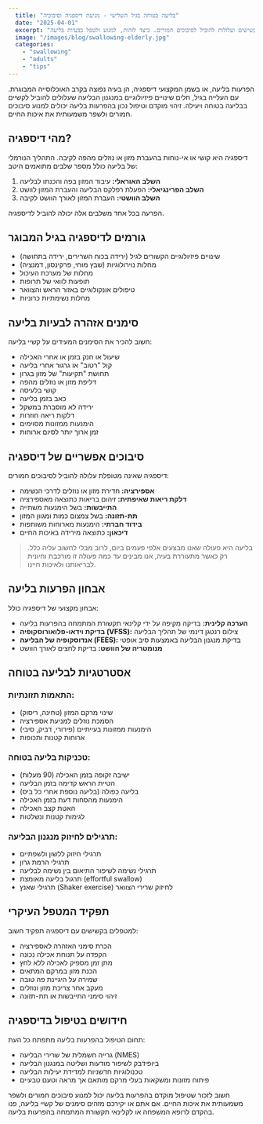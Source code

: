```yaml
---
  title: "בליעה בטוחה בגיל השלישי - מניעת דיספגיה וסיבוכיה"
  date: "2025-04-01"
  excerpt: "הפרעות בליעה (דיספגיה) נפוצות בקרב קשישים ועלולות להוביל לסיבוכים חמורים. כיצד לזהות, למנוע ולטפל בבעיות בליעה?"
  image: "/images/blog/swallowing-elderly.jpg"
  categories:
    - "swallowing"
    - "adults"
    - "tips"
---
```


הפרעות בליעה, או בשמן המקצועי דיספגיה, הן בעיה נפוצה בקרב האוכלוסייה המבוגרת. עם העלייה בגיל, חלים שינויים פיזיולוגיים במנגנון הבליעה שעלולים להוביל לקשיים בבליעה בטוחה ויעילה. זיהוי מוקדם וטיפול נכון בהפרעות בליעה יכולים למנוע סיבוכים חמורים ולשפר משמעותית את איכות החיים.

## מהי דיספגיה?

דיספגיה היא קושי או אי-נוחות בהעברת מזון או נוזלים מהפה לקיבה. התהליך הנורמלי של בליעה כולל מספר שלבים מתואמים היטב:

1.  **השלב האוראלי:** עיבוד המזון בפה והכנתו לבליעה
2.  **השלב הפרינגיאלי:** הפעלת רפלקס הבליעה והעברת המזון לוושט
3.  **השלב הוושטי:** העברת המזון לאורך הוושט לקיבה

הפרעה בכל אחד משלבים אלה יכולה להוביל לדיספגיה.

## גורמים לדיספגיה בגיל המבוגר

*   שינויים פיזיולוגיים הקשורים לגיל (ירידה בכוח השרירים, ירידה בתחושה)
*   מחלות נוירולוגיות (שבץ מוחי, פרקינסון, דמנציה)
*   מחלות של מערכת העיכול
*   תופעות לוואי של תרופות
*   טיפולים אונקולוגיים באזור הראש והצוואר
*   מחלות נשימתיות כרוניות

## סימנים אזהרה לבעיות בליעה

חשוב להכיר את הסימנים המעידים על קשיי בליעה:

*   שיעול או חנק בזמן או אחרי האכילה
*   קול "רטוב" או גרגור אחרי בליעה
*   תחושת "תקיעות" של מזון בגרון
*   דליפת מזון או נוזלים מהפה
*   קושי בלעיסה
*   כאב בזמן בליעה
*   ירידה לא מוסברת במשקל
*   דלקות ריאה חוזרות
*   הימנעות ממזונות מסוימים
*   זמן ארוך יותר לסיום ארוחות

## סיבוכים אפשריים של דיספגיה

דיספגיה שאינה מטופלת עלולה להוביל לסיבוכים חמורים:

*   **אספירציה:** חדירת מזון או נוזלים לדרכי הנשימה
*   **דלקת ריאות שאיפתית:** זיהום בריאות כתוצאה מאספירציה
*   **התייבשות:** בשל הימנעות משתייה
*   **תת-תזונה:** בשל צמצום כמות ומגוון המזון
*   **בידוד חברתי:** הימנעות מארוחות משותפות
*   **דיכאון:** כתוצאה מירידה באיכות החיים

> בליעה היא פעולה שאנו מבצעים אלפי פעמים ביום, לרוב מבלי לחשוב עליה כלל. רק כאשר מתעוררת בעיה, אנו מבינים עד כמה פעולה זו מורכבת וחיונית לבריאותנו ולאיכות חיינו.

## אבחון הפרעות בליעה

אבחון מקצועי של דיספגיה כולל:

*   **הערכה קלינית:** בדיקה מקיפה על ידי קלינאי תקשורת המתמחה בהפרעות בליעה
*   **בדיקת וידאו-פלואורוסקופיה (VFSS):** צילום רנטגן דינמי של תהליך הבליעה
*   **אנדוסקופיה של הבליעה (FEES):** בדיקת מנגנון הבליעה באמצעות סיב אופטי
*   **מנומטריה של הוושט:** בדיקת לחצים לאורך הוושט

## אסטרטגיות לבליעה בטוחה

### התאמות תזונתיות:

*   שינוי מרקם המזון (טחינה, ריסוק)
*   הסמכת נוזלים למניעת אספירציה
*   הימנעות ממזונות בעייתיים (פירורי, דביק, סיבי)
*   ארוחות קטנות ותכופות

### טכניקות בליעה בטוחה:

*   ישיבה זקופה בזמן האכילה (90 מעלות)
*   הטיית הראש קדימה בזמן הבליעה
*   בליעה כפולה (בליעה נוספת אחרי כל ביס)
*   הימנעות מהסחות דעת בזמן האכילה
*   האטת קצב האכילה
*   לגימות קטנות ונשלטות

### תרגילים לחיזוק מנגנון הבליעה:

*   תרגילי חיזוק ללשון ולשפתיים
*   תרגילי הרמת גרון
*   תרגילי נשימה לשיפור התיאום בין נשימה לבליעה
*   תרגול בליעה מאומצת (effortful swallow)
*   תרגילי שאנץ (Shaker exercise) לחיזוק שרירי הצוואר

## תפקיד המטפל העיקרי

למטפלים בקשישים עם דיספגיה תפקיד חשוב:

*   הכרת סימני האזהרה לאספירציה
*   הקפדה על תנוחת אכילה נכונה
*   מתן זמן מספיק לאכילה ללא לחץ
*   הכנת מזון במרקם המתאים
*   שמירה על היגיינת פה טובה
*   מעקב אחר צריכת מזון ונוזלים
*   זיהוי סימני התייבשות או תת-תזונה

## חידושים בטיפול בדיספגיה

תחום הטיפול בהפרעות בליעה מתפתח כל העת:

*   גרייה חשמלית של שרירי הבליעה (NMES)
*   ביופידבק לשיפור מודעות ושליטה במנגנון הבליעה
*   טכנולוגיות חדשניות למדידת יעילות הבליעה
*   פיתוח מזונות ומשקאות בעלי מרקם מותאם אך מראה וטעם טבעיים

חשוב לזכור שטיפול מוקדם בהפרעות בליעה יכול למנוע סיבוכים חמורים ולשפר משמעותית את איכות החיים. אם אתם או יקירכם מזהים סימנים של קשיי בליעה, פנו בהקדם לרופא המשפחה או לקלינאי תקשורת המתמחה בהפרעות בליעה.

